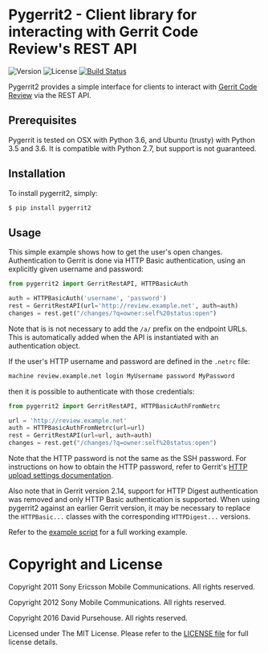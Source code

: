 # Pygerrit2 - Client library for interacting with Gerrit Code Review's REST API

![Version](https://img.shields.io/pypi/v/pygerrit2.png)
![License](https://img.shields.io/pypi/l/pygerrit2.png)
[![Build Status](https://travis-ci.org/dpursehouse/pygerrit2.svg?branch=master)](https://travis-ci.org/dpursehouse/pygerrit2)

Pygerrit2 provides a simple interface for clients to interact with
[Gerrit Code Review][gerrit] via the REST API.

## Prerequisites

Pygerrit is tested on OSX with Python 3.6, and Ubuntu (trusty) with Python
3.5 and 3.6. It is compatible with Python 2.7, but support is not guaranteed.

## Installation

To install pygerrit2, simply:

```bash
$ pip install pygerrit2
```

## Usage

This simple example shows how to get the user's open changes. Authentication
to Gerrit is done via HTTP Basic authentication, using an explicitly given
username and password:

```python
from pygerrit2 import GerritRestAPI, HTTPBasicAuth

auth = HTTPBasicAuth('username', 'password')
rest = GerritRestAPI(url='http://review.example.net', auth=auth)
changes = rest.get("/changes/?q=owner:self%20status:open")
```

Note that is is not necessary to add the `/a/` prefix on the endpoint
URLs. This is automatically added when the API is instantiated with an
authentication object.

If the user's HTTP username and password are defined in the `.netrc`
file:

```bash
machine review.example.net login MyUsername password MyPassword
```

then it is possible to authenticate with those credentials:

```python
from pygerrit2 import GerritRestAPI, HTTPBasicAuthFromNetrc

url = 'http://review.example.net'
auth = HTTPBasicAuthFromNetrc(url=url)
rest = GerritRestAPI(url=url, auth=auth)
changes = rest.get("/changes/?q=owner:self%20status:open")
```

Note that the HTTP password is not the same as the SSH password. For
instructions on how to obtain the HTTP password, refer to Gerrit's
[HTTP upload settings documentation][settings].

Also note that in Gerrit version 2.14, support for HTTP Digest authentication
was removed and only HTTP Basic authentication is supported. When using
pygerrit2 against an earlier Gerrit version, it may be necessary to replace
the `HTTPBasic...` classes with the corresponding `HTTPDigest...` versions.

Refer to the [example script][example] for a full working example.


# Copyright and License

Copyright 2011 Sony Ericsson Mobile Communications. All rights reserved.

Copyright 2012 Sony Mobile Communications. All rights reserved.

Copyright 2016 David Pursehouse. All rights reserved.

Licensed under The MIT License.  Please refer to the [LICENSE file][license]
for full license details.

[gerrit]: https://gerritcodereview.com/
[example]: https://github.com/dpursehouse/pygerrit2/blob/master/example.py
[settings]: https://gerrit-documentation.storage.googleapis.com/Documentation/2.15.2/user-upload.html#http
[license]: https://github.com/dpursehouse/pygerrit2/blob/master/LICENSE
